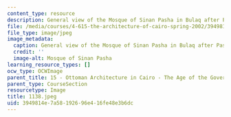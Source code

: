 ```yaml
---
content_type: resource
description: General view of the Mosque of Sinan Pasha in Bulaq after Pascal Coste.
file: /media/courses/4-615-the-architecture-of-cairo-spring-2002/3949814e7a58192696e416fe48e3b6dc_1138.jpeg
file_type: image/jpeg
image_metadata:
  caption: General view of the Mosque of Sinan Pasha in Bulaq after Pascal Coste.
  credit: ''
  image-alt: Mosque of Sinan Pasha
learning_resource_types: []
ocw_type: OCWImage
parent_title: 15 - Ottoman Architecture in Cairo - The Age of the Governors
parent_type: CourseSection
resourcetype: Image
title: 1138.jpeg
uid: 3949814e-7a58-1926-96e4-16fe48e3b6dc
---
```


